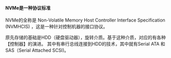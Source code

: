 #### NVMe是一种协议标准
NVMe的全称是 Non-Volatile Memory Host Controller Interface Specification (NVMHCIS) ，这是一种针对控制机器的接口协议。

原先存储的基础是HDD（硬盘驱动器），旋转介质。基于这种介质，对应的有各种【控制器】的演进。
其中有串行总线连接到HDD的技术，其中就有Serial ATA 和 SAS（Serial Attached SCSI)。
